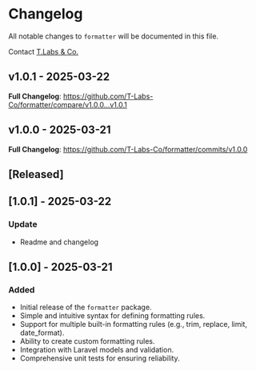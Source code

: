 # Changelog

All notable changes to `formatter` will be documented in this file.

Contact [T.Labs & Co.](https://github.com/ty-huynh)

## v1.0.1 - 2025-03-22

**Full Changelog**: https://github.com/T-Labs-Co/formatter/compare/v1.0.0...v1.0.1

## v1.0.0 - 2025-03-21

**Full Changelog**: https://github.com/T-Labs-Co/formatter/commits/v1.0.0

## [Released]

## [1.0.1] - 2025-03-22

### Update

- Readme and changelog

## [1.0.0] - 2025-03-21

### Added

- Initial release of the `formatter` package.
- Simple and intuitive syntax for defining formatting rules.
- Support for multiple built-in formatting rules (e.g., trim, replace, limit, date_format).
- Ability to create custom formatting rules.
- Integration with Laravel models and validation.
- Comprehensive unit tests for ensuring reliability.
